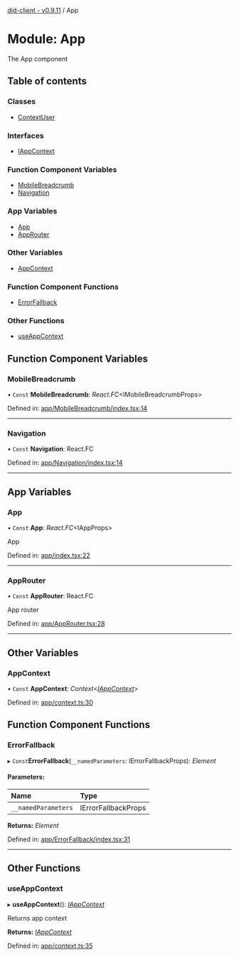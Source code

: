 [did-client - v0.9.11](../README.md) / App

# Module: App

The App component

## Table of contents

### Classes

- [ContextUser](../classes/app.contextuser.md)

### Interfaces

- [IAppContext](../interfaces/app.iappcontext.md)

### Function Component Variables

- [MobileBreadcrumb](app.md#mobilebreadcrumb)
- [Navigation](app.md#navigation)

### App Variables

- [App](app.md#app)
- [AppRouter](app.md#approuter)

### Other Variables

- [AppContext](app.md#appcontext)

### Function Component Functions

- [ErrorFallback](app.md#errorfallback)

### Other Functions

- [useAppContext](app.md#useappcontext)

## Function Component Variables

### MobileBreadcrumb

• `Const` **MobileBreadcrumb**: *React.FC*<IMobileBreadcrumbProps\>

Defined in: [app/MobileBreadcrumb/index.tsx:14](https://github.com/Puzzlepart/did/blob/dev/client/app/MobileBreadcrumb/index.tsx#L14)

___

### Navigation

• `Const` **Navigation**: React.FC

Defined in: [app/Navigation/index.tsx:14](https://github.com/Puzzlepart/did/blob/dev/client/app/Navigation/index.tsx#L14)

___

## App Variables

### App

• `Const` **App**: *React.FC*<IAppProps\>

App

Defined in: [app/index.tsx:22](https://github.com/Puzzlepart/did/blob/dev/client/app/index.tsx#L22)

___

### AppRouter

• `Const` **AppRouter**: React.FC

App router

Defined in: [app/AppRouter.tsx:28](https://github.com/Puzzlepart/did/blob/dev/client/app/AppRouter.tsx#L28)

___

## Other Variables

### AppContext

• `Const` **AppContext**: *Context*<[*IAppContext*](../interfaces/app.iappcontext.md)\>

Defined in: [app/context.ts:30](https://github.com/Puzzlepart/did/blob/dev/client/app/context.ts#L30)

## Function Component Functions

### ErrorFallback

▸ `Const`**ErrorFallback**(`__namedParameters`: IErrorFallbackProps): *Element*

#### Parameters:

Name | Type |
:------ | :------ |
`__namedParameters` | IErrorFallbackProps |

**Returns:** *Element*

Defined in: [app/ErrorFallback/index.tsx:31](https://github.com/Puzzlepart/did/blob/dev/client/app/ErrorFallback/index.tsx#L31)

___

## Other Functions

### useAppContext

▸ **useAppContext**(): [*IAppContext*](../interfaces/app.iappcontext.md)

Returns app context

**Returns:** [*IAppContext*](../interfaces/app.iappcontext.md)

Defined in: [app/context.ts:35](https://github.com/Puzzlepart/did/blob/dev/client/app/context.ts#L35)
